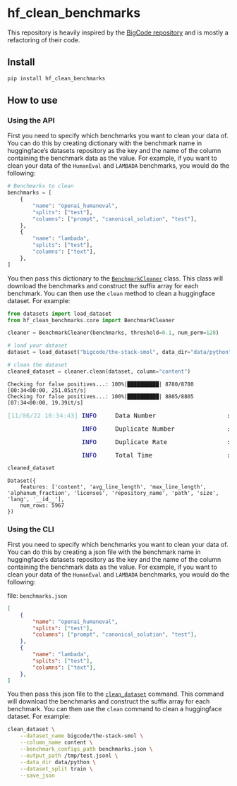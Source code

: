 hf_clean_benchmarks
================

<!-- WARNING: THIS FILE WAS AUTOGENERATED! DO NOT EDIT! -->

This repository is heavily inspired by the [BigCode
repository](https://github.com/bigcode-project/bigcode-analysis/tree/main/data_analysis/decontamination)
and is mostly a refactoring of their code.

## Install

``` sh
pip install hf_clean_benchmarks
```

## How to use

### Using the API

First you need to specify which benchmarks you want to clean your data
of. You can do this by creating dictionary with the benchmark name in
huggingface’s datasets repository as the key and the name of the column
containing the benchmark data as the value. For example, if you want to
clean your data of the `HumanEval` and `LAMBADA` benchmarks, you would
do the following:

``` python
# Benchmarks to clean
benchmarks = [
    {
        "name": "openai_humaneval",
        "splits": ["test"],
        "columns": ["prompt", "canonical_solution", "test"],
    },
    {
        "name": "lambada",
        "splits": ["test"],
        "columns": ["text"],
    },
]
```

You then pass this dictionary to the
[`BenchmarkCleaner`](https://ncoop57.github.io/hf_clean_benchmarks/core.html#benchmarkcleaner)
class. This class will download the benchmarks and construct the suffix
array for each benchmark. You can then use the `clean` method to clean a
huggingface dataset. For example:

``` python
from datasets import load_dataset
from hf_clean_benchmarks.core import BenchmarkCleaner

cleaner = BenchmarkCleaner(benchmarks, threshold=0.1, num_perm=128)

# load your dataset
dataset = load_dataset("bigcode/the-stack-smol", data_dir="data/python", split="train")

# clean the dataset
cleaned_dataset = cleaner.clean(dataset, column="content")
```

    Checking for false positives...: 100%|██████████| 8780/8780 [00:34<00:00, 251.05it/s]
    Checking for false positives...: 100%|██████████| 8805/8805 [07:34<00:00, 19.39it/s]

<pre style="white-space:pre;overflow-x:auto;line-height:normal;font-family:Menlo,'DejaVu Sans Mono',consolas,'Courier New',monospace"><span style="color: #7fbfbf; text-decoration-color: #7fbfbf">[11/06/22 10:34:43] </span><span style="color: #000080; text-decoration-color: #000080">INFO    </span> Data Number                   : <span style="color: #008080; text-decoration-color: #008080; font-weight: bold">10000</span>                                      <a href="file:///home/nathan/projects/other/hf_clean_benchmarks/hf_clean_benchmarks/core.py" target="_blank"><span style="color: #7f7f7f; text-decoration-color: #7f7f7f">core.py</span></a><span style="color: #7f7f7f; text-decoration-color: #7f7f7f">:</span><a href="file:///home/nathan/projects/other/hf_clean_benchmarks/hf_clean_benchmarks/core.py#210" target="_blank"><span style="color: #7f7f7f; text-decoration-color: #7f7f7f">210</span></a>
</pre>
<pre style="white-space:pre;overflow-x:auto;line-height:normal;font-family:Menlo,'DejaVu Sans Mono',consolas,'Courier New',monospace"><span style="color: #7fbfbf; text-decoration-color: #7fbfbf">                    </span><span style="color: #000080; text-decoration-color: #000080">INFO    </span> Duplicate Number              : <span style="color: #008080; text-decoration-color: #008080; font-weight: bold">4033</span>                                       <a href="file:///home/nathan/projects/other/hf_clean_benchmarks/hf_clean_benchmarks/core.py" target="_blank"><span style="color: #7f7f7f; text-decoration-color: #7f7f7f">core.py</span></a><span style="color: #7f7f7f; text-decoration-color: #7f7f7f">:</span><a href="file:///home/nathan/projects/other/hf_clean_benchmarks/hf_clean_benchmarks/core.py#211" target="_blank"><span style="color: #7f7f7f; text-decoration-color: #7f7f7f">211</span></a>
</pre>
<pre style="white-space:pre;overflow-x:auto;line-height:normal;font-family:Menlo,'DejaVu Sans Mono',consolas,'Courier New',monospace"><span style="color: #7fbfbf; text-decoration-color: #7fbfbf">                    </span><span style="color: #000080; text-decoration-color: #000080">INFO    </span> Duplicate Rate                : <span style="color: #008080; text-decoration-color: #008080; font-weight: bold">40.33</span>%                                     <a href="file:///home/nathan/projects/other/hf_clean_benchmarks/hf_clean_benchmarks/core.py" target="_blank"><span style="color: #7f7f7f; text-decoration-color: #7f7f7f">core.py</span></a><span style="color: #7f7f7f; text-decoration-color: #7f7f7f">:</span><a href="file:///home/nathan/projects/other/hf_clean_benchmarks/hf_clean_benchmarks/core.py#212" target="_blank"><span style="color: #7f7f7f; text-decoration-color: #7f7f7f">212</span></a>
</pre>
<pre style="white-space:pre;overflow-x:auto;line-height:normal;font-family:Menlo,'DejaVu Sans Mono',consolas,'Courier New',monospace"><span style="color: #7fbfbf; text-decoration-color: #7fbfbf">                    </span><span style="color: #000080; text-decoration-color: #000080">INFO    </span> Total Time                    : <span style="color: #008080; text-decoration-color: #008080; font-weight: bold">493.73</span> seconds                             <a href="file:///home/nathan/projects/other/hf_clean_benchmarks/hf_clean_benchmarks/core.py" target="_blank"><span style="color: #7f7f7f; text-decoration-color: #7f7f7f">core.py</span></a><span style="color: #7f7f7f; text-decoration-color: #7f7f7f">:</span><a href="file:///home/nathan/projects/other/hf_clean_benchmarks/hf_clean_benchmarks/core.py#213" target="_blank"><span style="color: #7f7f7f; text-decoration-color: #7f7f7f">213</span></a>
</pre>

``` python
cleaned_dataset
```

    Dataset({
        features: ['content', 'avg_line_length', 'max_line_length', 'alphanum_fraction', 'licenses', 'repository_name', 'path', 'size', 'lang', '__id__'],
        num_rows: 5967
    })

### Using the CLI

First you need to specify which benchmarks you want to clean your data
of. You can do this by creating a json file with the benchmark name in
huggingface’s datasets repository as the key and the name of the column
containing the benchmark data as the value. For example, if you want to
clean your data of the `HumanEval` and `LAMBADA` benchmarks, you would
do the following:

file: `benchmarks.json`

``` json
[
    {
        "name": "openai_humaneval",
        "splits": ["test"],
        "columns": ["prompt", "canonical_solution", "test"],
    },
    {
        "name": "lambada",
        "splits": ["test"],
        "columns": ["text"],
    },
]
```

You then pass this json file to the
[`clean_dataset`](https://ncoop57.github.io/hf_clean_benchmarks/cli.html#clean_dataset)
command. This command will download the benchmarks and construct the
suffix array for each benchmark. You can then use the `clean` command to
clean a huggingface dataset. For example:

``` sh
clean_dataset \
    --dataset_name bigcode/the-stack-smol \
    --column_name content \
    --benchmark_configs_path benchmarks.json \
    --output_path /tmp/test.jsonl \
    --data_dir data/python \
    --dataset_split train \
    --save_json
```
